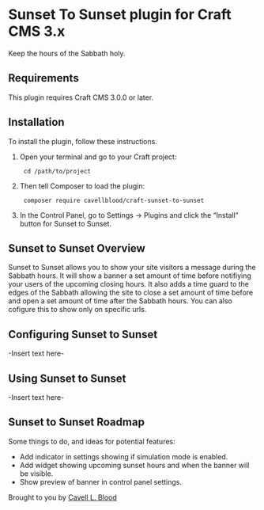 # Sunset To Sunset plugin for Craft CMS 3.x

Keep the hours of the Sabbath holy.

## Requirements

This plugin requires Craft CMS 3.0.0 or later.

## Installation

To install the plugin, follow these instructions.

1. Open your terminal and go to your Craft project:

        cd /path/to/project

2. Then tell Composer to load the plugin:

        composer require cavellblood/craft-sunset-to-sunset

3. In the Control Panel, go to Settings → Plugins and click the “Install” button for Sunset to Sunset.

## Sunset to Sunset Overview

Sunset to Sunset allows you to show your site visitors a message during the Sabbath hours. It will show a banner a set amount of time before notifiying your users of the upcoming closing hours. It also adds a time guard to the edges of the Sabbath allowing the site to close a set amount of time before and open a set amount of time after the Sabbath hours. You can also cofigure this to show only on specific urls.

## Configuring Sunset to Sunset

-Insert text here-

## Using Sunset to Sunset

-Insert text here-

## Sunset to Sunset Roadmap

Some things to do, and ideas for potential features:

* Add indicator in settings showing if simulation mode is enabled.
* Add widget showing upcoming sunset hours and when the banner will be visible.
* Show preview of banner in control panel settings.

Brought to you by [Cavell L. Blood](https://cavellblood.com)
